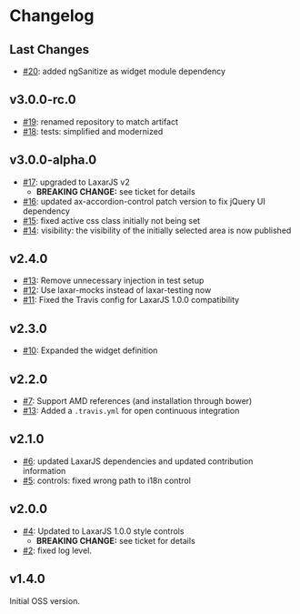 # Changelog

## Last Changes

- [#20](https://github.com/LaxarJS/laxar-accordion-widget/issues/20): added ngSanitize as widget module dependency


## v3.0.0-rc.0

- [#19](https://github.com/LaxarJS/laxar-accordion-widget/issues/19): renamed repository to match artifact
- [#18](https://github.com/LaxarJS/laxar-accordion-widget/issues/18): tests: simplified and modernized


## v3.0.0-alpha.0

- [#17](https://github.com/LaxarJS/laxar-accordion-widget/issues/17): upgraded to LaxarJS v2
    + **BREAKING CHANGE:** see ticket for details
- [#16](https://github.com/LaxarJS/laxar-accordion-widget/issues/16): updated ax-accordion-control patch version to fix jQuery UI dependency
- [#15](https://github.com/LaxarJS/laxar-accordion-widget/issues/15): fixed active css class initially not being set
- [#14](https://github.com/LaxarJS/laxar-accordion-widget/issues/14): visibility: the visibility of the initially selected area is now published


## v2.4.0

- [#13](https://github.com/LaxarJS/laxar-accordion-widget/issues/13): Remove unnecessary injection in test setup
- [#12](https://github.com/LaxarJS/laxar-accordion-widget/issues/12): Use laxar-mocks instead of laxar-testing now
- [#11](https://github.com/LaxarJS/laxar-accordion-widget/issues/11): Fixed the Travis config for LaxarJS 1.0.0 compatibility


## v2.3.0

- [#10](https://github.com/LaxarJS/laxar-accordion-widget/issues/10): Expanded the widget definition


## v2.2.0

- [#7](https://github.com/LaxarJS/laxar-accordion-widget/pull/7): Support AMD references (and installation through bower)
- [#13](https://github.com/LaxarJS/laxar-accordion-widget/issues/13): Added a `.travis.yml` for open continuous integration


## v2.1.0

- [#6](https://github.com/LaxarJS/laxar-accordion-widget/issues/6): updated LaxarJS dependencies and updated contribution information
- [#5](https://github.com/LaxarJS/laxar-accordion-widget/issues/5): controls: fixed wrong path to i18n control


## v2.0.0

- [#4](https://github.com/LaxarJS/laxar-accordion-widget/issues/4): Updated to LaxarJS 1.0.0 style controls
    + **BREAKING CHANGE:** see ticket for details
- [#2](https://github.com/LaxarJS/laxar-accordion-widget/issues/2): fixed log level.


## v1.4.0

Initial OSS version.
